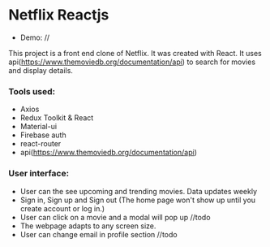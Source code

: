 # Netflix Reactjs

- Demo: //

This project is a front end clone of Netflix. It was created with React. It uses api(https://www.themoviedb.org/documentation/api) to search for movies and display details.


### Tools used:
- Axios
- Redux Toolkit & React
- Material-ui
- Firebase auth
- react-router
- api(https://www.themoviedb.org/documentation/api)

### User interface: 

- User can the see upcoming and trending movies. Data updates weekly 
- Sign in, Sign up and Sign out (The home page won't show up until you create account or log in.)
- User can click on a movie and a modal will pop up //todo
- The webpage adapts to any screen size. 
- User can change email in profile section //todo





